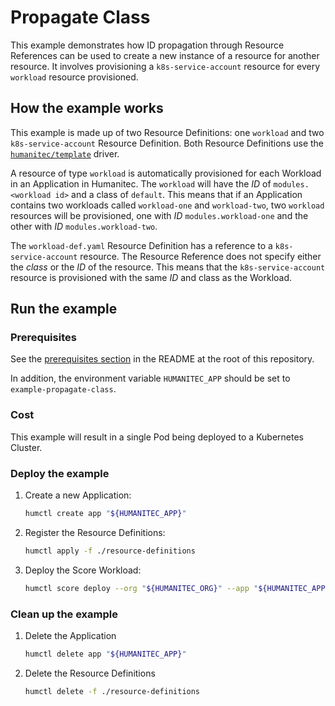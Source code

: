 # Propagate Class

This example demonstrates how ID propagation through Resource References can be used to create a new instance of a resource for another resource. It involves provisioning a `k8s-service-account` resource for every `workload` resource provisioned.

## How the example works

This example is made up of two Resource Definitions: one `workload` and two `k8s-service-account` Resource Definition. Both Resource Definitions use the [`humanitec/template`](https://developer.humanitec.com/integration-and-extensions/drivers/generic-drivers/template/) driver.

A resource of type `workload` is automatically provisioned for each Workload in an Application in Humanitec. The `workload` will have the _ID_ of `modules.<workload id>` and a class of `default`. This means that if an Application contains two workloads called `workload-one` and `workload-two`, two `workload` resources will be provisioned, one with _ID_ `modules.workload-one` and the other with _ID_ `modules.workload-two`.

The `workload-def.yaml` Resource Definition has a reference to a `k8s-service-account` resource. The Resource Reference does not specify either the _class_ or the _ID_ of the resource. This means that the `k8s-service-account` resource is provisioned with the same _ID_ and class as the Workload.

## Run the example

### Prerequisites

See the [prerequisites section](/README.md#prerequisites) in the README at the root of this repository.

In addition, the environment variable `HUMANITEC_APP` should be set to `example-propagate-class`.

### Cost

This example will result in a single Pod being deployed to a Kubernetes Cluster.

### Deploy the example

1. Create a new Application:

   ```bash
   humctl create app "${HUMANITEC_APP}"
   ```

2. Register the Resource Definitions:

   ```bash
   humctl apply -f ./resource-definitions
   ```

3. Deploy the Score Workload:

   ```bash
   humctl score deploy --org "${HUMANITEC_ORG}" --app "${HUMANITEC_APP}" --env "${HUMANITEC_ENV}" --token "${HUMANITEC_TOKEN}
   ```

### Clean up the example

1. Delete the Application

   ```bash
   humctl delete app "${HUMANITEC_APP}"
   ```

2. Delete the Resource Definitions

   ```bash
   humctl delete -f ./resource-definitions
   ```
